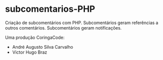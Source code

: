 # subcomentarios-PHP

Criação de subcomentários com PHP.
Subcomentários geram referências a outros comentários.
Subcomentários geram notificações.

Uma produção CoringaCode:
- André Augusto Silva Carvalho
- Victor Hugo Braz
